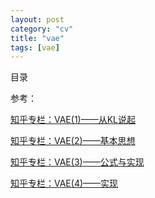```yaml
---
layout: post
category: "cv"
title: "vae"
tags: [vae]
---
```


目录

<!-- TOC -->


<!-- /TOC -->

参考：

[知乎专栏：VAE(1)——从KL说起](https://zhuanlan.zhihu.com/p/22464760)

[知乎专栏：VAE(2)——基本思想](https://zhuanlan.zhihu.com/p/22464764)

[知乎专栏：VAE(3)——公式与实现](https://zhuanlan.zhihu.com/p/22464768)

[知乎专栏：VAE(4)——实现](https://zhuanlan.zhihu.com/p/22684931)
